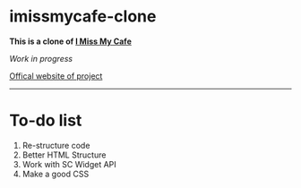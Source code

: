 # imissmycafe-clone

**This is a clone of [I Miss My Cafe](https://imissmycafe.com/)**

*Work in progress*

[Offical website of project](https://teebowie.github.io/imissmycafe-clone/)

---
# To-do list
1. Re-structure code
2. Better HTML Structure
3. Work with SC Widget API
4. Make a good CSS

